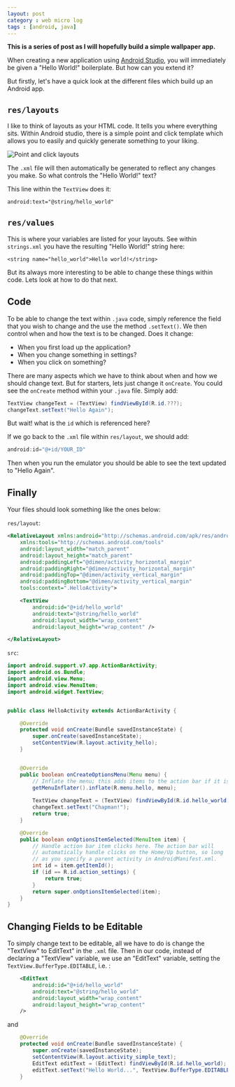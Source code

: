 ```yaml
---
layout: post
category : web micro log
tags : [android, java]
---
```


**This is a series of post as I will hopefully build a simple wallpaper app.**

When creating a new application using [Android Studio](https://developer.android.com/sdk/installing/index.html?pkg=studio), you will immediately be given a "Hello World!" boilerplate. But how can you extend it?

But firstly, let's have a quick look at the different files which build up an Android app.

`res/layouts`
-------------

I like to think of layouts as your HTML code. It tells you where everything sits. Within Android studio, there is a simple point and click template which allows you to easily and quickly generate something to your liking.

![Point and click layouts](https://raw2.github.com/chappers/chappers.github.com/master/img/android/hello-world/designlayout.png)

The `.xml` file will then automatically be generated to reflect any changes you make. So what controls the "Hello World!" text?

This line within the `TextView` does it:

```xml
android:text="@string/hello_world"
```

`res/values`
------------

This is where your variables are listed for your layouts. See within `strings.xml` you have the resulting "Hello World!" string here:

```
<string name="hello_world">Hello world!</string>
```

But its always more interesting to be able to change these things within code. Lets look at how to do that next.

Code
----

To be able to change the text within `.java` code, simply reference the field that you wish to change and the use the method `.setText()`. We then control when and how the text is to be changed. Does it change:

*  When you first load up the application?
*  When you change something in settings?
*  When you click on something?

There are many aspects which we have to think about when and how we should change text. But for starters, lets just change it `onCreate`. You could see the `onCreate` method within your `.java` file. Simply add:

```java
TextView changeText = (TextView) findViewById(R.id.???);
changeText.setText("Hello Again");
```

But wait! what is the `id` which is referenced here?

If we go back to the `.xml` file within `res/layout`, we should add:

```java
android:id="@+id/YOUR_ID"
```

Then when you run the emulator you should be able to see the text updated to "Hello Again".

Finally
-------

Your files should look something like the ones below:

`res/layout`:

```xml
<RelativeLayout xmlns:android="http://schemas.android.com/apk/res/android"
    xmlns:tools="http://schemas.android.com/tools"
    android:layout_width="match_parent"
    android:layout_height="match_parent"
    android:paddingLeft="@dimen/activity_horizontal_margin"
    android:paddingRight="@dimen/activity_horizontal_margin"
    android:paddingTop="@dimen/activity_vertical_margin"
    android:paddingBottom="@dimen/activity_vertical_margin"
    tools:context=".HelloActivity">

    <TextView
        android:id="@+id/hello_world"
        android:text="@string/hello_world"
        android:layout_width="wrap_content"
        android:layout_height="wrap_content" />

</RelativeLayout>
```

`src`:

```java
import android.support.v7.app.ActionBarActivity;
import android.os.Bundle;
import android.view.Menu;
import android.view.MenuItem;
import android.widget.TextView;


public class HelloActivity extends ActionBarActivity {

    @Override
    protected void onCreate(Bundle savedInstanceState) {
        super.onCreate(savedInstanceState);
        setContentView(R.layout.activity_hello);
    }


    @Override
    public boolean onCreateOptionsMenu(Menu menu) {
        // Inflate the menu; this adds items to the action bar if it is present.
        getMenuInflater().inflate(R.menu.hello, menu);
        
        TextView changeText = (TextView) findViewById(R.id.hello_world);
        changeText.setText("Chapman!");
        return true;
    }

    @Override
    public boolean onOptionsItemSelected(MenuItem item) {
        // Handle action bar item clicks here. The action bar will
        // automatically handle clicks on the Home/Up button, so long
        // as you specify a parent activity in AndroidManifest.xml.
        int id = item.getItemId();
        if (id == R.id.action_settings) {
            return true;
        }
        return super.onOptionsItemSelected(item);
    }
}
```

Changing Fields to be Editable
------------------------------

To simply change text to be editable, all we have to do is change the "TextView" to EditText" in the `.xml` file. Then in our code, instead of declaring a "TextView" variable, we use an "EditText" variable, setting the `TextView.BufferType.EDITABLE`, i.e. :

```xml
    <EditText
        android:id="@+id/hello_world"
        android:text="@string/hello_world"
        android:layout_width="wrap_content"
        android:layout_height="wrap_content"
    />
```

and 

```java
    @Override
    protected void onCreate(Bundle savedInstanceState) {
        super.onCreate(savedInstanceState);
        setContentView(R.layout.activity_simple_text);
        EditText editText = (EditText) findViewById(R.id.hello_world);
        editText.setText("Hello World...", TextView.BufferType.EDITABLE);
    }
```